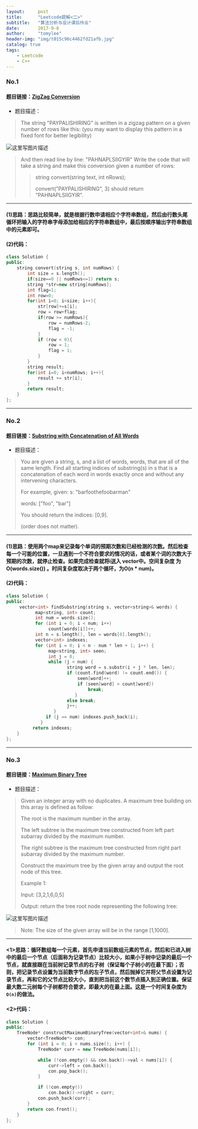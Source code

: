 ```yaml
---
layout:     post
title:      "Leetcode题解<二>"
subtitle:   "算法分析与设计课后作业"
date:       2017-9-8
author:     "tomylee"
header-img: "img/t015c96c4462fd21afb.jpg"
catalog: true
tags:
    - Leetcode 
    - C++
---
```


### No.1

#### 题目链接：[ZigZag Conversion](https://leetcode.com/problems/zigzag-conversion/description/)

- 题目描述：
>The string "PAYPALISHIRING" is written in a zigzag pattern on a given number of rows like this: (you may want to display this pattern in a fixed font for better legibility)
>
![这里写图片描述](http://img.blog.csdn.net/20170928191924769?watermark/2/text/aHR0cDovL2Jsb2cuY3Nkbi5uZXQvcXFfMzM0NTQxMTI=/font/5a6L5L2T/fontsize/400/fill/I0JBQkFCMA==/dissolve/70/gravity/SouthEast)
>And then read line by line: "PAHNAPLSIIGYIR"
>Write the code that will take a string and make this conversion given a number of rows:
>
>>string convert(string text, int nRows);
>>
>>convert("PAYPALISHIRING", 3) should return "PAHNAPLSIIGYIR".

---
#### (1)思路：思路比较简单，就是根据行数申请相应个字符串数组，然后由行数头尾循环把输入的字符串字母添加给相应的字符串数组中，最后按顺序输出字符串数组中的元素即可。
#### (2)代码：
```c++
class Solution {
public:
    string convert(string s, int numRows) {
    	int size = s.length();               
		if(size==0 || numRows<=1) return s;	
		string *str=new string[numRows];    
		int flag=1;                         
		int row=0;		
        for(int i=0; i<size; i++){
        	str[row]+=s[i];                
        	row = row+flag;
        	if(row >= numRows){  
                row = numRows-2;            
                flag = -1;  
            }  
            if (row < 0){              
                row = 1;  
                flag = 1;  
            }  
        }
        string result;
        for(int i=0; i<numRows; i++){       
        	result += str[i];
        }
        return result;
    }
};
```
---

### No.2

#### 题目链接：[Substring with Concatenation of All Words](https://leetcode.com/problems/substring-with-concatenation-of-all-words/description/)
- 题目描述：
>You are given a string, s, and a list of words, words, that are all of the same length. Find all starting indices of substring(s) in s that is a concatenation of each word in words exactly once and without any intervening characters.
>
>For example, given:
>s: "barfoothefoobarman"
>
>words: ["foo", "bar"]
>
>You should return the indices: [0,9].
>
>(order does not matter).

---
#### (1)思路：使用两个map来记录每个单词的预期次数和已经检测的次数。然后检查每一个可能的位置，一旦遇到一个不符合要求的情况的话，或者某个词的次数大于预期的次数，就停止检查。如果完成检查就将i送入 vector中。空间复杂度 为O(words.size()) 。时间复杂度取决于两个循环，为O(n * num)。
#### (2)代码：
```c++
class Solution {
public:
     vector<int> findSubstring(string s, vector<string>& words) {
           map<string, int> count;
           int num = words.size();
           for (int i = 0; i < num; i++) 
                count[words[i]]++;
           int n = s.length(), len = words[0].length();
           vector<int> indexes;
           for (int i = 0; i < n - num * len + 1; i++) {
                map<string, int> seen;
                int j = 0;
                while (j < num) {
                       string word = s.substr(i + j * len, len);
                       if (count.find(word) != count.end()) {
                           seen[word]++;
                           if (seen[word] > count[word])
                               break;
                          } 
                       else break;
                       j++;
                  }
               if (j == num) indexes.push_back(i);
             }
          return indexes;
    }
};
```

---

### No.3

#### 题目链接：[Maximum Binary Tree](https://leetcode.com/problems/maximum-binary-tree/description/)
- 题目描述：
>Given an integer array with no duplicates. A maximum tree building on this array is defined as follow:
>
>The root is the maximum number in the array.
>
>The left subtree is the maximum tree constructed from left part subarray divided by the maximum number.
>
>The right subtree is the maximum tree constructed from right part subarray divided by the maximum number.
>
>Construct the maximum tree by the given array and output the root node of this tree.
>
>Example 1:
>
>Input: [3,2,1,6,0,5]
>
>Output: return the tree root node representing the following tree:
>
![这里写图片描述](http://img.blog.csdn.net/20171110231612091?watermark/2/text/aHR0cDovL2Jsb2cuY3Nkbi5uZXQvcXFfMzM0NTQxMTI=/font/5a6L5L2T/fontsize/400/fill/I0JBQkFCMA==/dissolve/70/gravity/SouthEast)
>Note:
>The size of the given array will be in the range [1,1000].

---
#### <1>思路：循环数组每一个元素，首先申请当前数组元素的节点，然后和已进入树中的最后一个节点（后面称为记录节点）比较大小，如果小于树中记录的最后一个节点，就直接跟在当前树记录节点的右子树（保证每个子树小的在最下面）；否则，把记录节点设置为当前数字节点的左子节点，然后抛掉它并将父节点设置为记录节点，再和它的父节点比较大小，直到把当前这个数节点插入到正确位置。保证最大数二元树每个子树都符合要求，即最大的在最上面。这是一个时间复杂度为`O(n)`的做法。
#### <2>代码：
```cpp
class Solution {
public:
    TreeNode* constructMaximumBinaryTree(vector<int>& nums) {
        vector<TreeNode*> con;
        for (int i = 0; i < nums.size(); i++) {
            TreeNode* curr = new TreeNode(nums[i]);

            while (!con.empty() && con.back()->val < nums[i]) {
                curr->left = con.back();
                con.pop_back();
            }

            if (!con.empty())
                con.back()->right = curr;
            con.push_back(curr);
        }
        return con.front();
    }
};
```

